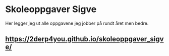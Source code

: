 # Skoleoppgaver Sigve
Her legger jeg ut alle oppgavene jeg jobber på rundt året men bedre.

## https://2derp4you.github.io/skoleoppgaver_sigve/